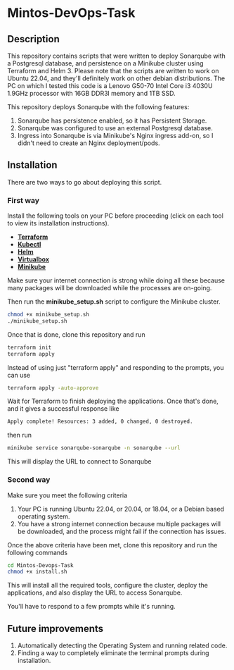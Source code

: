 # Mintos-DevOps-Task

## Description
This repository contains scripts that were written to deploy Sonarqube with a Postgresql database, and persistence on a Minikube cluster using Terraform and Helm 3.
Please note that the scripts are written to work on Ubuntu 22.04, and they'll definitely work on other debian distributions. The PC on which I tested this code is a Lenovo G50-70 Intel Core i3 4030U 1.9GHz processor with 16GB DDR3l memory and 1TB SSD.

This repository deploys Sonarqube with the following features:
 1. Sonarqube has persistence enabled, so it has Persistent Storage.
 2. Sonarqube was configured to use an external Postgresql database.
 3. Ingress into Sonarqube is via Minikube's Nginx ingress add-on, so I didn't need to create an Nginx deployment/pods.

## Installation
There are two ways to go about deploying this script.
### First way
Install the following tools on your PC before proceeding (click on each tool to view its installation instructions).

* [ **Terraform** ](https://developer.hashicorp.com/terraform/downloads)
* [ **Kubectl** ](https://kubernetes.io/docs/tasks/tools/)
* [ **Helm** ](https://helm.sh/docs/intro/install/)
* [ **Virtualbox** ](https://www.virtualbox.org/wiki/Downloads)
* [ **Minikube** ](https://minikube.sigs.k8s.io/docs/start/)

Make sure your internet connection is strong while doing all these because many packages will be downloaded while the processes are on-going.

Then run the **minikube_setup.sh** script to configure the Minikube cluster.
```bash
chmod +x minikube_setup.sh
./minikube_setup.sh
```
Once that is done, clone this repository and run
```bash
terraform init
terraform apply
```
Instead of using just "terraform apply" and responding to the prompts, you can use 
```bash
terraform apply -auto-approve
```
Wait for Terraform to finish deploying the applications. Once that's done, and it gives a successful response like
```bash
Apply complete! Resources: 3 added, 0 changed, 0 destroyed.
```
then run 
```bash
minikube service sonarqube-sonarqube -n sonarqube --url
```
This will display the URL to connect to Sonarqube

### Second way
Make sure you meet the following criteria
1. Your PC is running Ubuntu 22.04, or 20.04, or 18.04, or a Debian based operating system.
2. You have a strong internet connection because multiple packages will be downloaded, and the process might fail if the connection has issues.

Once the above criteria have been met, clone this repository and run the following commands
```bash
cd Mintos-Devops-Task
chmod +x install.sh
```

This will install all the required tools, configure the cluster, deploy the applications, and also display the URL to access Sonarqube.

You'll have to respond to a few prompts while it's running.

## Future improvements
1. Automatically detecting the Operating System and running related code.
2. Finding a way to completely eliminate the terminal prompts during installation.
